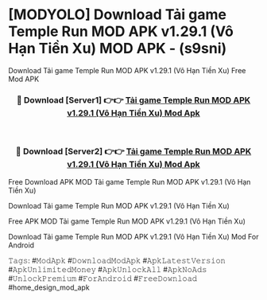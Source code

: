 # [MODYOLO] Download Tải game Temple Run MOD APK v1.29.1 (Vô Hạn Tiền Xu) MOD APK - (s9sni)
Download Tải game Temple Run MOD APK v1.29.1 (Vô Hạn Tiền Xu) Free Mod APK

<div align="center">
<h3>🔴 Download [Server1] 👉👉 <a href="https://apk-comot.site?title=Tải_game_Temple_Run_MOD_APK_v1.29.1_(Vô_Hạn_Tiền_Xu)">Tải game Temple Run MOD APK v1.29.1 (Vô Hạn Tiền Xu) Mod Apk</a></h3><br>

<h3>🔴 Download [Server2] 👉👉 <a href="https://apk-comot.site?title=Tải_game_Temple_Run_MOD_APK_v1.29.1_(Vô_Hạn_Tiền_Xu)">Tải game Temple Run MOD APK v1.29.1 (Vô Hạn Tiền Xu) Mod Apk</a></h3>
</div>


Free Download APK MOD Tải game Temple Run MOD APK v1.29.1 (Vô Hạn Tiền Xu)

Download Tải game Temple Run MOD APK v1.29.1 (Vô Hạn Tiền Xu) 

Free APK MOD Tải game Temple Run MOD APK v1.29.1 (Vô Hạn Tiền Xu) 

Download Tải game Temple Run MOD APK v1.29.1 (Vô Hạn Tiền Xu) Mod For Android

𝚃𝚊𝚐𝚜: #𝙼𝚘𝚍𝙰𝚙𝚔 #𝙳𝚘𝚠𝚗𝚕𝚘𝚊𝚍𝙼𝚘𝚍𝙰𝚙𝚔 #𝙰𝚙𝚔𝙻𝚊𝚝𝚎𝚜𝚝𝚅𝚎𝚛𝚜𝚒𝚘𝚗 #𝙰𝚙𝚔𝚄𝚗𝚕𝚒𝚖𝚒𝚝𝚎𝚍𝙼𝚘𝚗𝚎𝚢 #𝙰𝚙𝚔𝚄𝚗𝚕𝚘𝚌𝚔𝙰𝚕𝚕 #𝙰𝚙𝚔𝙽𝚘𝙰𝚍𝚜 #𝚄𝚗𝚕𝚘𝚌𝚔𝙿𝚛𝚎𝚖𝚒𝚞𝚖 #𝙵𝚘𝚛𝙰𝚗𝚍𝚛𝚘𝚒𝚍 #𝙵𝚛𝚎𝚎𝙳𝚘𝚠𝚗𝚕𝚘𝚊𝚍 #home_design_mod_apk